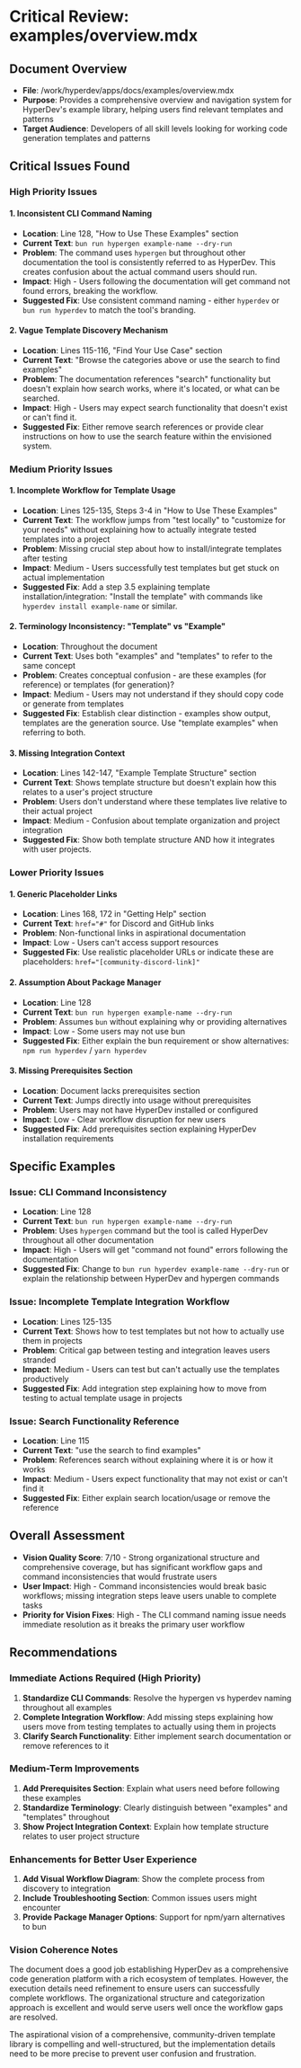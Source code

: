 # Critical Review: examples/overview.mdx

## Document Overview
- **File**: /work/hyperdev/apps/docs/examples/overview.mdx
- **Purpose**: Provides a comprehensive overview and navigation system for HyperDev's example library, helping users find relevant templates and patterns
- **Target Audience**: Developers of all skill levels looking for working code generation templates and patterns

## Critical Issues Found

### High Priority Issues

#### 1. Inconsistent CLI Command Naming
- **Location**: Line 128, "How to Use These Examples" section
- **Current Text**: `bun run hypergen example-name --dry-run`
- **Problem**: The command uses `hypergen` but throughout other documentation the tool is consistently referred to as HyperDev. This creates confusion about the actual command users should run.
- **Impact**: High - Users following the documentation will get command not found errors, breaking the workflow.
- **Suggested Fix**: Use consistent command naming - either `hyperdev` or `bun run hyperdev` to match the tool's branding.

#### 2. Vague Template Discovery Mechanism
- **Location**: Lines 115-116, "Find Your Use Case" section
- **Current Text**: "Browse the categories above or use the search to find examples"
- **Problem**: The documentation references "search" functionality but doesn't explain how search works, where it's located, or what can be searched.
- **Impact**: High - Users may expect search functionality that doesn't exist or can't find it.
- **Suggested Fix**: Either remove search references or provide clear instructions on how to use the search feature within the envisioned system.

### Medium Priority Issues

#### 1. Incomplete Workflow for Template Usage
- **Location**: Lines 125-135, Steps 3-4 in "How to Use These Examples"
- **Current Text**: The workflow jumps from "test locally" to "customize for your needs" without explaining how to actually integrate tested templates into a project
- **Problem**: Missing crucial step about how to install/integrate templates after testing
- **Impact**: Medium - Users successfully test templates but get stuck on actual implementation
- **Suggested Fix**: Add a step 3.5 explaining template installation/integration: "Install the template" with commands like `hyperdev install example-name` or similar.

#### 2. Terminology Inconsistency: "Template" vs "Example"
- **Location**: Throughout the document
- **Current Text**: Uses both "examples" and "templates" to refer to the same concept
- **Problem**: Creates conceptual confusion - are these examples (for reference) or templates (for generation)?
- **Impact**: Medium - Users may not understand if they should copy code or generate from templates
- **Suggested Fix**: Establish clear distinction - examples show output, templates are the generation source. Use "template examples" when referring to both.

#### 3. Missing Integration Context
- **Location**: Lines 142-147, "Example Template Structure" section
- **Current Text**: Shows template structure but doesn't explain how this relates to a user's project structure
- **Problem**: Users don't understand where these templates live relative to their actual project
- **Impact**: Medium - Confusion about template organization and project integration
- **Suggested Fix**: Show both template structure AND how it integrates with user projects.

### Lower Priority Issues

#### 1. Generic Placeholder Links
- **Location**: Lines 168, 172 in "Getting Help" section
- **Current Text**: `href="#"` for Discord and GitHub links
- **Problem**: Non-functional links in aspirational documentation
- **Impact**: Low - Users can't access support resources
- **Suggested Fix**: Use realistic placeholder URLs or indicate these are placeholders: `href="[community-discord-link]"`

#### 2. Assumption About Package Manager
- **Location**: Line 128
- **Current Text**: `bun run hypergen example-name --dry-run`
- **Problem**: Assumes `bun` without explaining why or providing alternatives
- **Impact**: Low - Some users may not use bun
- **Suggested Fix**: Either explain the bun requirement or show alternatives: `npm run hyperdev` / `yarn hyperdev`

#### 3. Missing Prerequisites Section
- **Location**: Document lacks prerequisites section
- **Current Text**: Jumps directly into usage without prerequisites
- **Problem**: Users may not have HyperDev installed or configured
- **Impact**: Low - Clear workflow disruption for new users
- **Suggested Fix**: Add prerequisites section explaining HyperDev installation requirements

## Specific Examples

### Issue: CLI Command Inconsistency
- **Location**: Line 128
- **Current Text**: `bun run hypergen example-name --dry-run`
- **Problem**: Uses `hypergen` command but the tool is called HyperDev throughout all other documentation
- **Impact**: High - Users will get "command not found" errors following the documentation
- **Suggested Fix**: Change to `bun run hyperdev example-name --dry-run` or explain the relationship between HyperDev and hypergen commands

### Issue: Incomplete Template Integration Workflow  
- **Location**: Lines 125-135
- **Current Text**: Shows how to test templates but not how to actually use them in projects
- **Problem**: Critical gap between testing and integration leaves users stranded
- **Impact**: Medium - Users can test but can't actually use the templates productively
- **Suggested Fix**: Add integration step explaining how to move from testing to actual template usage in projects

### Issue: Search Functionality Reference
- **Location**: Line 115
- **Current Text**: "use the search to find examples"
- **Problem**: References search without explaining where it is or how it works
- **Impact**: Medium - Users expect functionality that may not exist or can't find it
- **Suggested Fix**: Either explain search location/usage or remove the reference

## Overall Assessment
- **Vision Quality Score**: 7/10 - Strong organizational structure and comprehensive coverage, but has significant workflow gaps and command inconsistencies that would frustrate users
- **User Impact**: High - Command inconsistencies would break basic workflows; missing integration steps leave users unable to complete tasks
- **Priority for Vision Fixes**: High - The CLI command naming issue needs immediate resolution as it breaks the primary user workflow

## Recommendations

### Immediate Actions Required (High Priority)
1. **Standardize CLI Commands**: Resolve the hypergen vs hyperdev naming throughout all examples
2. **Complete Integration Workflow**: Add missing steps explaining how users move from testing templates to actually using them in projects
3. **Clarify Search Functionality**: Either implement search documentation or remove references to it

### Medium-Term Improvements
1. **Add Prerequisites Section**: Explain what users need before following these examples
2. **Standardize Terminology**: Clearly distinguish between "examples" and "templates" throughout
3. **Show Project Integration Context**: Explain how template structure relates to user project structure

### Enhancements for Better User Experience
1. **Add Visual Workflow Diagram**: Show the complete process from discovery to integration
2. **Include Troubleshooting Section**: Common issues users might encounter
3. **Provide Package Manager Options**: Support for npm/yarn alternatives to bun

### Vision Coherence Notes
The document does a good job establishing HyperDev as a comprehensive code generation platform with a rich ecosystem of templates. However, the execution details need refinement to ensure users can successfully complete workflows. The organizational structure and categorization approach is excellent and would serve users well once the workflow gaps are resolved.

The aspirational vision of a comprehensive, community-driven template library is compelling and well-structured, but the implementation details need to be more precise to prevent user confusion and frustration.